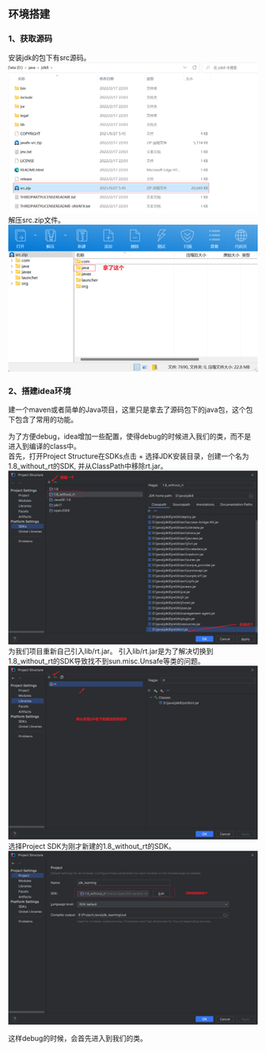 ## 环境搭建
### 1、获取源码
安装jdk的包下有src源码。
![](pic/src.png)
解压src.zip文件。
![](pic/src1.png)

### 2、搭建idea环境
建一个maven或者简单的Java项目，这里只是拿去了源码包下的java包，这个包下包含了常用的功能。  

为了方便debug，idea增加一些配置，使得debug的时候进入我们的类，而不是进入到编译的class中。  
首先，打开Project Structure在SDKs点击 + 选择JDK安装目录，创建一个名为1.8_without_rt的SDK, 并从ClassPath中移除rt.jar。
![](pic/idea.png)
为我们项目重新自己引入lib/rt.jar。
引入lib/rt.jar是为了解决切换到1.8_without_rt的SDK导致找不到sun.misc.Unsafe等类的问题。
![](pic/idea1.png)
选择Project SDK为刚才新建的1.8_without_rt的SDK。
![](pic/idea2.png)

这样debug的时候，会首先进入到我们的类。
